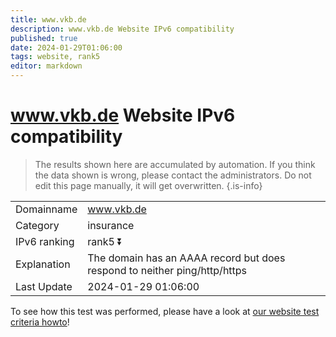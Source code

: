 ```yaml
---
title: www.vkb.de
description: www.vkb.de Website IPv6 compatibility
published: true
date: 2024-01-29T01:06:00
tags: website, rank5
editor: markdown
---
```


# www.vkb.de Website IPv6 compatibility

> The results shown here are accumulated by automation. If you think the data shown is wrong, please contact the administrators. 
> Do not edit this page manually, it will get overwritten.
{.is-info}


|   |   |
| - | - |
| Domainname | www.vkb.de
| Category | insurance |
| IPv6 ranking | rank5 :arrow_double_down: |
| Explanation | The domain has an AAAA record but does respond to neither ping/http/https |
| Last Update | 2024-01-29 01:06:00 |

To see how this test was performed, please have a look at [our website test criteria howto](/howto/testcriteria/website)!

